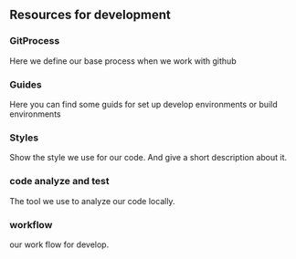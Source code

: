 ## Resources for development

### GitProcess
Here we define our base process when we work with github

### Guides
Here you can find some guids for set up develop environments or build environments

### Styles
Show the style we use for our code. And give a short description about it.

### code analyze and test
The tool we use to analyze our code locally.

### workflow
our work flow for develop.

